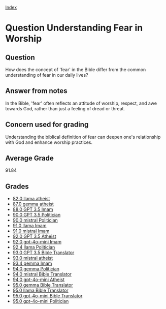 
[Index](../../index.md)
# Question Understanding Fear in Worship
## Question
How does the concept of 'fear' in the Bible differ from the common understanding of fear in our daily lives?

## Answer from notes
In the Bible, 'fear' often reflects an attitude of worship, respect, and awe towards God, rather than just a feeling of dread or threat.

## Concern used for grading
Understanding the biblical definition of fear can deepen one's relationship with God and enhance worship practices.

## Average Grade
91.84

## Grades
 * [82.0 llama atheist](../answers/llama_atheist/Understanding_Fear_in_Worship.md)
 * [87.0 gemma atheist](../answers/gemma_atheist/Understanding_Fear_in_Worship.md)
 * [88.0 GPT 3.5 Imam](../answers/GPT_3.5_Imam/Understanding_Fear_in_Worship.md)
 * [90.0 GPT 3.5 Politician](../answers/GPT_3.5_Politician/Understanding_Fear_in_Worship.md)
 * [90.0 mistral Politician](../answers/mistral_Politician/Understanding_Fear_in_Worship.md)
 * [91.0 llama Imam](../answers/llama_Imam/Understanding_Fear_in_Worship.md)
 * [91.0 mistral Imam](../answers/mistral_Imam/Understanding_Fear_in_Worship.md)
 * [92.0 GPT 3.5 Atheist](../answers/GPT_3.5_Atheist/Understanding_Fear_in_Worship.md)
 * [92.0 gpt-4o-mini Imam](../answers/gpt-4o-mini_Imam/Understanding_Fear_in_Worship.md)
 * [92.4 llama Politician](../answers/llama_Politician/Understanding_Fear_in_Worship.md)
 * [93.0 GPT 3.5 Bible Translator](../answers/GPT_3.5_Bible_Translator/Understanding_Fear_in_Worship.md)
 * [93.0 mistral atheist](../answers/mistral_atheist/Understanding_Fear_in_Worship.md)
 * [93.4 gemma Imam](../answers/gemma_Imam/Understanding_Fear_in_Worship.md)
 * [94.0 gemma Politician](../answers/gemma_Politician/Understanding_Fear_in_Worship.md)
 * [94.0 mistral Bible Translator](../answers/mistral_Bible_Translator/Understanding_Fear_in_Worship.md)
 * [94.0 gpt-4o-mini Atheist](../answers/gpt-4o-mini_Atheist/Understanding_Fear_in_Worship.md)
 * [95.0 gemma Bible Translator](../answers/gemma_Bible_Translator/Understanding_Fear_in_Worship.md)
 * [95.0 llama Bible Translator](../answers/llama_Bible_Translator/Understanding_Fear_in_Worship.md)
 * [95.0 gpt-4o-mini Bible Translator](../answers/gpt-4o-mini_Bible_Translator/Understanding_Fear_in_Worship.md)
 * [95.0 gpt-4o-mini Politician](../answers/gpt-4o-mini_Politician/Understanding_Fear_in_Worship.md)
